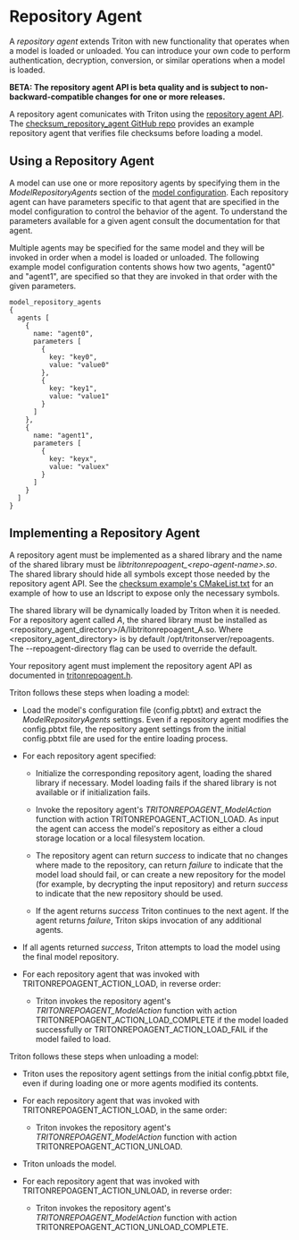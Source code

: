 <!--
# Copyright (c) 2021, NVIDIA CORPORATION. All rights reserved.
#
# Redistribution and use in source and binary forms, with or without
# modification, are permitted provided that the following conditions
# are met:
#  * Redistributions of source code must retain the above copyright
#    notice, this list of conditions and the following disclaimer.
#  * Redistributions in binary form must reproduce the above copyright
#    notice, this list of conditions and the following disclaimer in the
#    documentation and/or other materials provided with the distribution.
#  * Neither the name of NVIDIA CORPORATION nor the names of its
#    contributors may be used to endorse or promote products derived
#    from this software without specific prior written permission.
#
# THIS SOFTWARE IS PROVIDED BY THE COPYRIGHT HOLDERS ``AS IS'' AND ANY
# EXPRESS OR IMPLIED WARRANTIES, INCLUDING, BUT NOT LIMITED TO, THE
# IMPLIED WARRANTIES OF MERCHANTABILITY AND FITNESS FOR A PARTICULAR
# PURPOSE ARE DISCLAIMED.  IN NO EVENT SHALL THE COPYRIGHT OWNER OR
# CONTRIBUTORS BE LIABLE FOR ANY DIRECT, INDIRECT, INCIDENTAL, SPECIAL,
# EXEMPLARY, OR CONSEQUENTIAL DAMAGES (INCLUDING, BUT NOT LIMITED TO,
# PROCUREMENT OF SUBSTITUTE GOODS OR SERVICES; LOSS OF USE, DATA, OR
# PROFITS; OR BUSINESS INTERRUPTION) HOWEVER CAUSED AND ON ANY THEORY
# OF LIABILITY, WHETHER IN CONTRACT, STRICT LIABILITY, OR TORT
# (INCLUDING NEGLIGENCE OR OTHERWISE) ARISING IN ANY WAY OUT OF THE USE
# OF THIS SOFTWARE, EVEN IF ADVISED OF THE POSSIBILITY OF SUCH DAMAGE.
-->

# Repository Agent

A *repository agent* extends Triton with new functionality that
operates when a model is loaded or unloaded. You can introduce your
own code to perform authentication, decryption, conversion, or similar
operations when a model is loaded.

**BETA: The repository agent API is beta quality and is subject to
non-backward-compatible changes for one or more releases.**

A repository agent comunicates with Triton using the [repository agent
API](https://github.com/triton-inference-server/core/tree/r22.10/include/triton/core/tritonrepoagent.h). The
[checksum_repository_agent GitHub
repo](https://github.com/triton-inference-server/checksum_repository_agent)
provides an example repository agent that verifies file checksums
before loading a model.

## Using a Repository Agent

A model can use one or more repository agents by specifying them in
the *ModelRepositoryAgents* section of the [model
configuration](../user_guide/model_configuration.md). Each repository agent can have
parameters specific to that agent that are specified in the model
configuration to control the behavior of the agent. To understand the
parameters available for a given agent consult the documentation for
that agent.

Multiple agents may be specified for the same model and they will be
invoked in order when a model is loaded or unloaded. The following
example model configuration contents shows how two agents, "agent0"
and "agent1", are specified so that they are invoked in that order
with the given parameters.

```
model_repository_agents
{
  agents [
    {
      name: "agent0",
      parameters [
        {
          key: "key0",
          value: "value0"
        },
        {
          key: "key1",
          value: "value1"
        }
      ]
    },
    {
      name: "agent1",
      parameters [
        {
          key: "keyx",
          value: "valuex"
        }
      ]
    }
  ]
}
```

## Implementing a Repository Agent

A repository agent must be implemented as a shared library and the
name of the shared library must be
*libtritonrepoagent_\<repo-agent-name\>.so*. The shared library should
hide all symbols except those needed by the repository agent API. See
the [checksum example's
CMakeList.txt](https://github.com/triton-inference-server/checksum_repository_agent/blob/r22.10/CMakeLists.txt)
for an example of how to use an ldscript to expose only the necessary
symbols.

The shared library will be dynamically loaded by Triton when it is
needed. For a repository agent called *A*, the shared library must be
installed as \<repository_agent_directory\>/A/libtritonrepoagent_A.so.
Where \<repository_agent_directory\> is by default
/opt/tritonserver/repoagents.  The --repoagent-directory flag can be
used to override the default.

Your repository agent must implement the repository agent API as
documented in
[tritonrepoagent.h](https://github.com/triton-inference-server/core/tree/r22.10/include/triton/core/tritonrepoagent.h).

Triton follows these steps when loading a model:

* Load the model's configuration file (config.pbtxt) and extract the
  *ModelRepositoryAgents* settings. Even if a repository agent
  modifies the config.pbtxt file, the repository agent settings from
  the initial config.pbtxt file are used for the entire loading
  process.

* For each repository agent specified:

  * Initialize the corresponding repository agent, loading the shared
    library if necessary. Model loading fails if the shared library is
    not available or if initialization fails.

  * Invoke the repository agent's *TRITONREPOAGENT_ModelAction*
    function with action TRITONREPOAGENT_ACTION_LOAD. As input the
    agent can access the model's repository as either a cloud storage
    location or a local filesystem location.

  * The repository agent can return *success* to indicate that no
    changes where made to the repository, can return *failure* to
    indicate that the model load should fail, or can create a new
    repository for the model (for example, by decrypting the input
    repository) and return *success* to indicate that the new
    repository should be used.

  * If the agent returns *success* Triton continues to the next
    agent. If the agent returns *failure*, Triton skips invocation of
    any additional agents.

* If all agents returned *success*, Triton attempts to load the model
  using the final model repository.

* For each repository agent that was invoked with
  TRITONREPOAGENT_ACTION_LOAD, in reverse order:

  * Triton invokes the repository agent's
    *TRITONREPOAGENT_ModelAction* function with action
    TRITONREPOAGENT_ACTION_LOAD_COMPLETE if the model loaded
    successfully or TRITONREPOAGENT_ACTION_LOAD_FAIL if the model
    failed to load.

Triton follows these steps when unloading a model:

* Triton uses the repository agent settings from the initial
  config.pbtxt file, even if during loading one or more agents
  modified its contents.

* For each repository agent that was invoked with
  TRITONREPOAGENT_ACTION_LOAD, in the same order:

  * Triton invokes the repository agent's
    *TRITONREPOAGENT_ModelAction* function with action
    TRITONREPOAGENT_ACTION_UNLOAD.

* Triton unloads the model.

* For each repository agent that was invoked with
  TRITONREPOAGENT_ACTION_UNLOAD, in reverse order:

  * Triton invokes the repository agent's
    *TRITONREPOAGENT_ModelAction* function with action
    TRITONREPOAGENT_ACTION_UNLOAD_COMPLETE.
